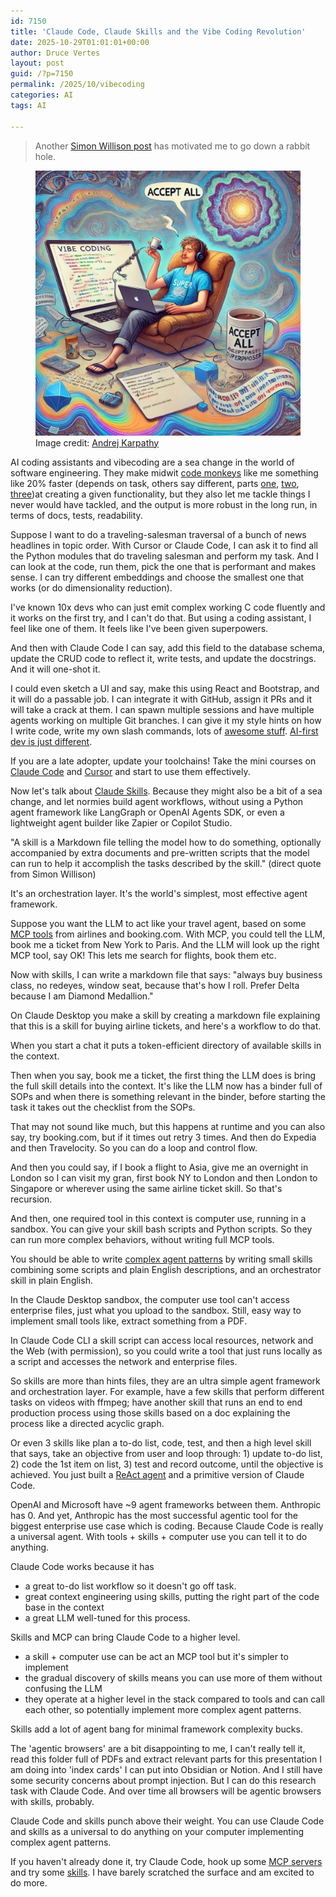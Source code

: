 ```yaml
---
id: 7150
title: 'Claude Code, Claude Skills and the Vibe Coding Revolution'
date: 2025-10-29T01:01:01+00:00
author: Druce Vertes
layout: post
guid: /?p=7150
permalink: /2025/10/vibecoding
categories: AI
tags: AI

---
```


> Another [Simon Willison post](https://simonwillison.net/2025/Oct/16/claude-skills/) has motivated me to go down a rabbit hole.

<figure>
  <img src="/assets/2025/karpathy.jpeg"
  alt="Vibecoding, by Andrej Karpathy.">
  <figcaption>Image credit: <a href="https://twitter.com/karpathy">Andrej Karpathy</a></figcaption>
</figure>

<!--more-->

AI coding assistants and vibecoding are a sea change in the world of software engineering. They make midwit [code monkeys](https://www.youtube.com/watch?v=qYodWEKCuGg) like me something like 20% faster (depends on task, others say different, parts [one](https://arxiv.org/abs/2302.06590), [two](https://economics.mit.edu/sites/default/files/inline-files/draft_copilot_experiments.pdf), [three](https://arxiv.org/abs/2507.09089))at creating a given functionality, but they also let me tackle things I never would have tackled, and the output is more robust in the long run, in terms of docs, tests, readability.

Suppose I want to do a traveling-salesman traversal of a bunch of news headlines in topic order. With Cursor or Claude Code, I can ask it to find all the Python modules that do traveling salesman and perform my task. And I can look at the code, run them, pick the one that is performant and makes sense. I can try different embeddings and choose the smallest one that works (or do dimensionality reduction).

I've known 10x devs who can just emit complex working C code fluently and it works on the first try, and I can't do that. But using a coding assistant, I feel like one of them. It feels like I've been given superpowers.

And then with Claude Code I can say, add this field to the database schema, update the CRUD code to reflect it, write tests, and update the docstrings. And it will one-shot it.

I could even sketch a UI and say, make this using React and Bootstrap, and it will do a passable job. I can integrate it with GitHub, assign it PRs and it will take a crack at them. I can spawn multiple sessions and have multiple agents working on multiple Git branches. I can give it my style hints on how I write code, write my own slash commands, lots of [awesome stuff](https://github.com/hesreallyhim/awesome-claude-code).  [AI-first dev is just different](https://creatoreconomy.so/p/inside-claude-code-how-an-ai-native-actually-works-cat-wu).

If you are a late adopter, update your toolchains! Take the mini courses on [Claude Code](https://learn.deeplearning.ai/courses/claude-code-a-highly-agentic-coding-assistant/lesson/66b35/introduction) and [Cursor](https://cursor.com/en-US/learn) and start to use them effectively.

Now let's talk about [Claude Skills](https://www.anthropic.com/news/skills). Because they might also be a bit of a sea change, and let normies build agent workflows, without using a Python agent framework like LangGraph or OpenAI Agents SDK, or even a lightweight agent builder like Zapier or Copilot Studio.

"A skill is a Markdown file telling the model how to do something, optionally accompanied by extra documents and pre-written scripts that the model can run to help it accomplish the tasks described by the skill." (direct quote from Simon Willison)

It's an orchestration layer. It's the world's simplest, most effective agent framework.

Suppose you want the LLM to act like your travel agent, based on some [MCP tools](https://www.anthropic.com/news/model-context-protocol) from airlines and booking.com. With MCP, you could tell the LLM, book me a ticket from New York to Paris. And the LLM will look up the right MCP tool, say OK! This lets me search for flights, book them etc.

Now with skills, I can write a markdown file that says: "always buy business class, no redeyes, window seat, because that's how I roll. Prefer Delta because I am Diamond Medallion."

On Claude Desktop you make a skill by creating a markdown file explaining that this is a skill for buying airline tickets, and here's a workflow to do that.

When you start a chat it puts a token-efficient directory of available skills in the context.

Then when you say, book me a ticket, the first thing the LLM does is bring the full skill details into the context. It's like the LLM now has a binder full of SOPs and when there is something relevant in the binder, before starting the task it takes out the checklist from the SOPs.

That may not sound like much, but this happens at runtime and you can also say, try booking.com, but if it times out retry 3 times. And then do Expedia and then Travelocity. So you can do a loop and control flow.

And then you could say, if I book a flight to Asia, give me an overnight in London so I can visit my gran, first book NY to London and then London to Singapore or wherever using the same airline ticket skill. So that's recursion.

And then, one required tool in this context is computer use, running in a sandbox. You can give your skill bash scripts and Python scripts. So they can run more complex behaviors, without writing full MCP tools.

You should be able to write [complex agent patterns](https://druce.ai/2025/05/agent_engineering) by writing small skills combining some scripts and plain English descriptions, and an orchestrator skill in plain English.

In the Claude Desktop sandbox, the computer use tool can't access enterprise files, just what you upload to the sandbox. Still, easy way to implement small tools like, extract something from a PDF.

In Claude Code CLI a skill script can access local resources, network and the Web (with permission), so you could write a tool that just runs locally as a script and accesses the network and enterprise files.

So skills are more than hints files, they are an ultra simple agent framework and orchestration layer. For example, have a few skills that perform different tasks on videos with ffmpeg; have another skill that runs an end to end production process using those skills based on a doc explaining the process like a directed acyclic graph.

Or even 3 skills like plan a to-do list, code, test, and then a high level skill that says, take an objective from user and loop through: 1) update to-do list, 2) code the 1st item on list, 3) test and record outcome, until the objective is achieved. You just built a [ReAct agent](https://simonwillison.net/2025/Sep/18/agents/) and a primitive version of Claude Code.

OpenAI and Microsoft have ~9 agent frameworks between them. Anthropic has 0. And yet, Anthropic has the most successful agentic tool for the biggest enterprise use case which is coding. Because Claude Code is really a universal agent. With tools + skills + computer use you can tell it to do anything.

Claude Code works because it has
   - a great to-do list workflow so it doesn't go off task.
   - great context engineering using skills, putting the right part of the code base in the context
   - a great LLM well-tuned for this process.

Skills and MCP can bring Claude Code to a higher level.
  - a skill + computer use can be act an MCP tool but it's simpler to implement
  - the gradual discovery of skills means you can use more of them without confusing the LLM
  - they operate at a higher level in the stack compared to tools and can call each other, so potentially implement more complex agent patterns.

Skills add a lot of agent bang for minimal framework complexity bucks.

The 'agentic browsers' are a bit disappointing to me, I can't really tell it, read this folder full of PDFs and extract relevant parts for this presentation I am doing into 'index cards' I can put into Obsidian or Notion. And I still have some security concerns about prompt injection. But I can do this research task with Claude Code. And over time all browsers will be agentic browsers with skills, probably.

Claude Code and skills punch above their weight. You can use Claude Code and skills as a universal to do anything on your computer implementing complex agent patterns.

If you haven't already done it, try Claude Code, hook up some [MCP servers](https://mcpmarket.com/categories/developer-tools) and try some [skills](https://github.com/anthropics/skills). I have barely scratched the surface and am excited to do more.
